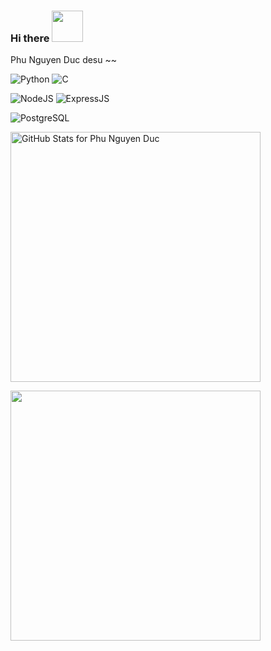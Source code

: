 ### Hi there  <img src="https://res.cloudinary.com/dlbpgaw8k/image/upload/v1690258916/samples/ezgif.com-crop_pornmg.gif?fbclid=IwAR0FklFUhyQmDLmTSe8_ZmFpZgwSmhEgGkRZPLXjW4iiehAuy8NRO4IQiDA" width="50" >

Phu Nguyen Duc desu ~~ 

![Python](https://img.shields.io/badge/-Python-yellow?style=for-the-badge)
![C](https://img.shields.io/badge/-C-blue?style=for-the-badge)

![NodeJS](https://img.shields.io/badge/-NodeJS-green?style=for-the-badge)
![ExpressJS](https://img.shields.io/badge/-ExpressJS-violet?style=for-the-badge)

![PostgreSQL](https://img.shields.io/badge/-PostgreSQL-007acc?style=for-the-badge)


<img src="https://github-readme-stats.vercel.app/api?username=PhuND2k3&show_icons=true&include_all_commits=true&count_private=true&theme=jolly&layout=compact"       
alt="GitHub Stats for Phu Nguyen Duc" width="400" >

<img src="https://github-readme-streak-stats.herokuapp.com?user=PhuND2k3&theme=jolly" width="400" >

